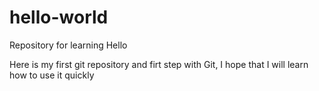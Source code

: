 # hello-world
Repository for learning
Hello

Here is my first git repository and firt step with Git,
I hope that I will learn how to use it quickly
